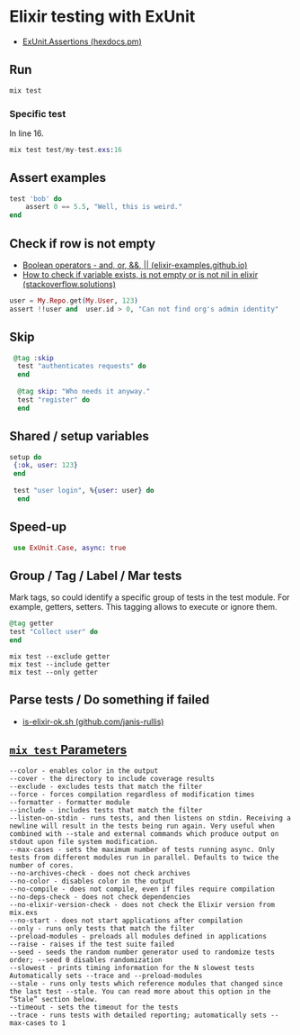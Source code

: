 # Elixir testing with ExUnit

* [ExUnit.Assertions (hexdocs.pm)](https://hexdocs.pm/ex_unit/ExUnit.Assertions.html)

## Run

```ex
mix test
```

### Specific test

In line 16.

```ex
mix test test/my-test.exs:16
```

## Assert examples

```ex
test 'bob' do
    assert 0 == 5.5, "Well, this is weird."
end
```

## Check if row is not empty

* [Boolean operators - and, or, &&, || (elixir-examples.github.io)](https://elixir-examples.github.io/examples/boolean-operators)
* [How to check if variable exists, is not empty or is not nil in elixir (stackoverflow.solutions)](https://stackoverflow.solutions/question/show_question_details/380)

```ex
user = My.Repo.get(My.User, 123)
assert !!user and  user.id > 0, "Can not find org's admin identity"
```

## Skip

```ex
 @tag :skip
  test "authenticates requests" do  
  end
  
  @tag skip: "Who needs it anyway."
  test "register" do  
  end
```

## Shared / setup variables

```ex
setup do
 {:ok, user: 123}
 end
 
 test "user login", %{user: user} do
  end
 ```
 
## Speed-up

```ex
 use ExUnit.Case, async: true
 ```
 
## Group / Tag / Label / Mar tests

Mark tags, so could identify a specific group of tests in the test module. 
For example, getters, setters.  This tagging allows to execute or ignore them.

```ex
@tag getter
test "Collect user" do
end
```
```shell
mix test --exclude getter
mix test --include getter
mix test --only getter
```

## Parse tests / Do something if failed

* [is-elixir-ok.sh (github.com/janis-rullis)](https://github.com/janis-rullis/shell-scripts/blob/master/is-elixir-ok.sh)

## [`mix test` Parameters](https://hexdocs.pm/mix/Mix.Tasks.Test.html)

```
--color - enables color in the output
--cover - the directory to include coverage results
--exclude - excludes tests that match the filter
--force - forces compilation regardless of modification times
--formatter - formatter module
--include - includes tests that match the filter
--listen-on-stdin - runs tests, and then listens on stdin. Receiving a newline will result in the tests being run again. Very useful when combined with --stale and external commands which produce output on stdout upon file system modification.
--max-cases - sets the maximum number of tests running async. Only tests from different modules run in parallel. Defaults to twice the number of cores.
--no-archives-check - does not check archives
--no-color - disables color in the output
--no-compile - does not compile, even if files require compilation
--no-deps-check - does not check dependencies
--no-elixir-version-check - does not check the Elixir version from mix.exs
--no-start - does not start applications after compilation
--only - runs only tests that match the filter
--preload-modules - preloads all modules defined in applications
--raise - raises if the test suite failed
--seed - seeds the random number generator used to randomize tests order; --seed 0 disables randomization
--slowest - prints timing information for the N slowest tests Automatically sets --trace and --preload-modules
--stale - runs only tests which reference modules that changed since the last test --stale. You can read more about this option in the “Stale” section below.
--timeout - sets the timeout for the tests
--trace - runs tests with detailed reporting; automatically sets --max-cases to 1
```